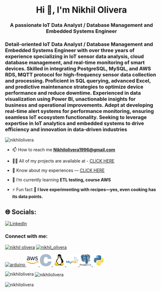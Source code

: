 <h1 align="center">Hi 👋, I'm Nikhil Olivera</h1>
<h3 align="center">A passionate IoT Data Analyst / Database Management and Embedded Systems Engineer</h3>
<h3 align=>Detail-oriented IoT Data Analyst / Database Management and Embedded Systems Engineer with over three years of experience specializing in IoT sensor data analysis, cloud database management, and real-time monitoring of smart devices. Skilled in integrating PostgreSQL, MySQL, and AWS RDS, MQTT protocol for high-frequency sensor data collection and processing. Proficient in SQL querying, advanced Excel, and predictive maintenance strategies to optimize device performance and reduce downtime. Experienced in data visualization using Power BI, unactionable insights for business and operational improvements. Adept at developing real-time alert systems for performance monitoring, ensuring seamless IoT ecosystem functionality. Seeking to leverage expertise in IoT analytics and embedded systems to drive efficiency and innovation in data-driven industries</h3>
  
<p align="left"> <img src="https://komarev.com/ghpvc/?username=nikhilolivera&label=Profile%20views&color=0e75b6&style=flat" alt="nikhilolivera" /> </p>

- 📫 How to reach me **Nikhilolivera1996@gmail.com**

- 👨‍💻 All of my projects are available at - <a href="https://github.com/Nikhilolivera/My_Projects_-_Resume" target="_blank" rel="noopener noreferrer">CLICK HERE</a>

- 📄 Know about my experiences — <a href="https://github.com/Nikhilolivera/My_Projects_-_Resume/blob/main/Nikhil%20Olivera_DA_EXP.pdf" target="_blank" rel="noopener noreferrer">CLICK HERE</a>

- 🌱 I’m currently learning **ETL testing, course AWS**

- ⚡ Fun fact **🥘 I love experimenting with recipes—yes, even cooking has its data points.**

## 🌐 Socials:
[![LinkedIn](https://img.shields.io/badge/LinkedIn-%230077B5.svg?logo=linkedin&logoColor=white)](https://linkedin.com/in/https://www.linkedin.com/in/nikhil-olivera-674538245?lipi=urn%3Ali%3Apage%3Ad_flagship3_profile_view_base_contact_details%3BWgO9%2BvEtSjq0T%2FMgNlCNww%3D%3D) 
<h3 align="left">Connect with me:</h3>
<p align="left">
<a href="https://github.com/Nikhilolivera" target="blank"><img align="center" <a href="https://fb.com/nikhil olivera" target="blank"><img align="center" src="https://raw.githubusercontent.com/rahuldkjain/github-profile-readme-generator/master/src/images/icons/Social/facebook.svg" alt="nikhil olivera" height="30" width="40" /></a>
<a href="https://instagram.com/nikhil_olivera" target="blank"><img align="center" src="https://raw.githubusercontent.com/rahuldkjain/github-profile-readme-generator/master/src/images/icons/Social/instagram.svg" alt="nikhil_olivera" height="30" width="40" /></a>
</p>

<p align="left"> <a href="https://www.arduino.cc/" target="_blank" rel="noreferrer"> <img src="https://cdn.worldvectorlogo.com/logos/arduino-1.svg" alt="arduino" width="40" height="40"/> </a> <a href="https://aws.amazon.com" target="_blank" rel="noreferrer"> <img src="https://raw.githubusercontent.com/devicons/devicon/master/icons/amazonwebservices/amazonwebservices-original-wordmark.svg" alt="aws" width="40" height="40"/> </a> <a href="https://www.cprogramming.com/" target="_blank" rel="noreferrer"> <img src="https://raw.githubusercontent.com/devicons/devicon/master/icons/c/c-original.svg" alt="c" width="40" height="40"/> </a> <a href="https://www.linux.org/" target="_blank" rel="noreferrer"> <img src="https://raw.githubusercontent.com/devicons/devicon/master/icons/linux/linux-original.svg" alt="linux" width="40" height="40"/> </a> <a href="https://www.mysql.com/" target="_blank" rel="noreferrer"> <img src="https://raw.githubusercontent.com/devicons/devicon/master/icons/mysql/mysql-original-wordmark.svg" alt="mysql" width="40" height="40"/> </a> <a href="https://www.postgresql.org" target="_blank" rel="noreferrer"> <img src="https://raw.githubusercontent.com/devicons/devicon/master/icons/postgresql/postgresql-original-wordmark.svg" alt="postgresql" width="40" height="40"/> </a> <a href="https://www.python.org" target="_blank" rel="noreferrer"> <img src="https://raw.githubusercontent.com/devicons/devicon/master/icons/python/python-original.svg" alt="python" width="40" height="40"/> </a> </p>

<p><img align="left" src="https://github-readme-stats.vercel.app/api/top-langs?username=nikhilolivera&show_icons=true&locale=en&layout=compact" alt="nikhilolivera" /></p>

<p>&nbsp;<img align="center" src="https://github-readme-stats.vercel.app/api?username=nikhilolivera&show_icons=true&locale=en" alt="nikhilolivera" /></p>

<p><img align="center" src="https://github-readme-streak-stats.herokuapp.com/?user=nikhilolivera&" alt="nikhilolivera" /></p>


